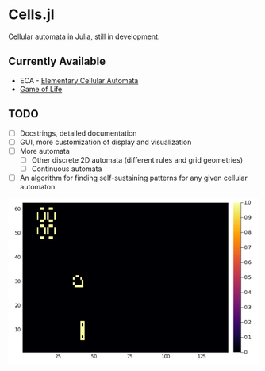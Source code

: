 # Cells.jl

Cellular automata in Julia, still in development.

## Currently Available

- ECA - [Elementary Cellular Automata](https://en.wikipedia.org/wiki/Elementary_cellular_automaton)
- [Game of Life](https://en.wikipedia.org/wiki/Conway%27s_Game_of_Life)

## TODO

- [ ] Docstrings, detailed documentation
- [ ] GUI, more customization of display and visualization
- [ ] More automata
  - [ ] Other discrete 2D automata (different rules and grid geometries)
  - [ ] Continuous automata
- [ ] An algorithm for finding self-sustaining patterns for any given cellular automaton

![](results/test.gif)
